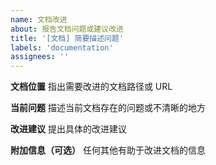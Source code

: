 ```yaml
---
name: 文档改进
about: 报告文档问题或建议改进
title: '[文档] 简要描述问题'
labels: 'documentation'
assignees: ''
---
```


**文档位置**
指出需要改进的文档路径或 URL

**当前问题**
描述当前文档存在的问题或不清晰的地方

**改进建议**
提出具体的改进建议

**附加信息（可选）**
任何其他有助于改进文档的信息
